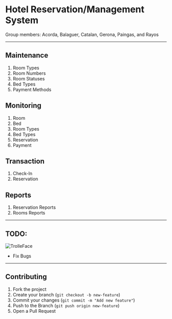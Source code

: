# Hotel Reservation/Management System

Group members:
Acorda, Balaguer, Catalan, Gerona, Paingas, and Rayos

---

## Maintenance

1. Room Types
2. Room Numbers
3. Room Statuses
4. Bed Types
5. Payment Methods

## Monitoring

1. Room
2. Bed
3. Room Types
4. Bed Types
5. Reservation
6. Payment

## Transaction

1. Check-In
2. Reservation

## Reports

1. Reservation Reports
2. Rooms Reports

---

## TODO:

![TrolleFace](https://cdn.frankerfacez.com/emoticon/622440/4)

- Fix Bugs

---

## Contributing

1. Fork the project
2. Create your branch (`git checkout -b new-feature`)
3. Commit your changes (`git commit -m "Add new feature"`)
4. Push to the Branch (`git push origin new-feature`)
5. Open a Pull Request

